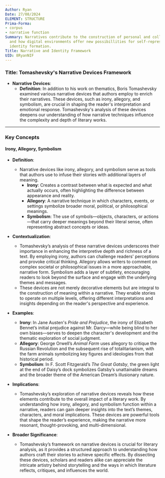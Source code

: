 ```yaml
---
Author: Ryan
Date: 27/08/2024
ELEMENT: STRUCTURE
Prima-Forma:
- corpus
- narrative function
Summary: Narratives contribute to the construction of personal and collective identities
  and how digital environments offer new possibillities for self-representation and
  identity formation.
Title: Narrative and Identity Framework
UID: 8RyanNIF
---
```

### Title: **Tomashevsky's Narrative Devices Framework**

- **Narrative Devices**:
  - **Definition**: In addition to his work on thematics, Boris Tomashevsky examined various narrative devices that authors employ to enrich their narratives. These devices, such as irony, allegory, and symbolism, are crucial in shaping the reader's interpretation and emotional response. Tomashevsky's analysis of these devices deepens our understanding of how narrative techniques influence the complexity and depth of literary works.

---

### **Key Concepts**

#### **Irony, Allegory, Symbolism**

- **Definition**:
  - Narrative devices like irony, allegory, and symbolism serve as tools that authors use to infuse their stories with additional layers of meaning. 
    - **Irony**: Creates a contrast between what is expected and what actually occurs, often highlighting the difference between appearance and reality.
    - **Allegory**: A narrative technique in which characters, events, or settings symbolize broader moral, political, or philosophical meanings.
    - **Symbolism**: The use of symbols—objects, characters, or actions—that carry deeper meanings beyond their literal sense, often representing abstract concepts or ideas.

- **Contextualization**:
  - Tomashevsky’s analysis of these narrative devices underscores their importance in enhancing the interpretive depth and richness of a text. By employing irony, authors can challenge readers' perceptions and provoke critical thinking. Allegory allows writers to comment on complex societal or philosophical issues in a more approachable, narrative form. Symbolism adds a layer of subtlety, encouraging readers to look beyond the surface and engage with the underlying themes and messages.
  - These devices are not merely decorative elements but are integral to the construction of meaning within a narrative. They enable stories to operate on multiple levels, offering different interpretations and insights depending on the reader's perspective and experience.

- **Examples**:
  - **Irony**: In Jane Austen's *Pride and Prejudice*, the irony of Elizabeth Bennet’s initial prejudice against Mr. Darcy—while being blind to her own biases—serves to deepen the character's development and the thematic exploration of social judgment.
  - **Allegory**: George Orwell’s *Animal Farm* uses allegory to critique the Russian Revolution and the subsequent rise of totalitarianism, with the farm animals symbolizing key figures and ideologies from that historical period.
  - **Symbolism**: In F. Scott Fitzgerald’s *The Great Gatsby*, the green light at the end of Daisy’s dock symbolizes Gatsby’s unattainable dreams and the broader theme of the American Dream’s illusionary nature.

- **Implications**:
  - Tomashevsky’s exploration of narrative devices reveals how these elements contribute to the overall impact of a literary work. By understanding how irony, allegory, and symbolism function within a narrative, readers can gain deeper insights into the text’s themes, characters, and moral implications. These devices are powerful tools that shape the reader’s experience, making the narrative more resonant, thought-provoking, and multi-dimensional.

- **Broader Significance**:
  - Tomashevsky’s framework on narrative devices is crucial for literary analysis, as it provides a structured approach to understanding how authors craft their stories to achieve specific effects. By dissecting these devices, scholars and readers alike can appreciate the intricate artistry behind storytelling and the ways in which literature reflects, critiques, and influences the world.
